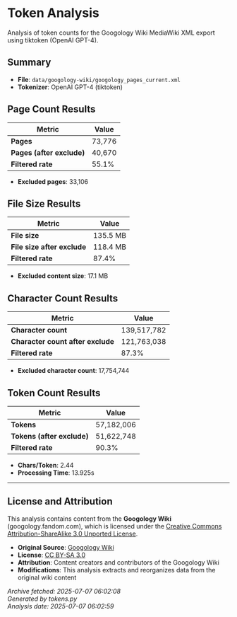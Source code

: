 # Token Analysis

Analysis of token counts for the Googology Wiki MediaWiki XML export using tiktoken (OpenAI GPT-4).

## Summary

- **File**: `data/googology-wiki/googology_pages_current.xml`
- **Tokenizer**: OpenAI GPT-4 (tiktoken)

## Page Count Results

| Metric | Value |
|--------|-------|
| **Pages** | 73,776 |
| **Pages (after exclude)** | 40,670 |
| **Filtered rate** | 55.1% |

- **Excluded pages**: 33,106

## File Size Results

| Metric | Value |
|--------|-------|
| **File size** | 135.5 MB |
| **File size after exclude** | 118.4 MB |
| **Filtered rate** | 87.4% |

- **Excluded content size**: 17.1 MB

## Character Count Results

| Metric | Value |
|--------|-------|
| **Character count** | 139,517,782 |
| **Character count after exclude** | 121,763,038 |
| **Filtered rate** | 87.3% |

- **Excluded character count**: 17,754,744

## Token Count Results

| Metric | Value |
|--------|-------|
| **Tokens** | 57,182,006 |
| **Tokens (after exclude)** | 51,622,748 |
| **Filtered rate** | 90.3% |

- **Chars/Token**: 2.44
- **Processing Time**: 13.925s

---

## License and Attribution

This analysis contains content from the **Googology Wiki** (googology.fandom.com), which is licensed under the [Creative Commons Attribution-ShareAlike 3.0 Unported License](https://creativecommons.org/licenses/by-sa/3.0/).

- **Original Source**: [Googology Wiki](https://googology.fandom.com)
- **License**: [CC BY-SA 3.0](https://creativecommons.org/licenses/by-sa/3.0/)
- **Attribution**: Content creators and contributors of the Googology Wiki
- **Modifications**: This analysis extracts and reorganizes data from the original wiki content

*Archive fetched: 2025-07-07 06:02:08*  
*Generated by tokens.py*  
*Analysis date: 2025-07-07 06:02:59*
